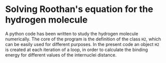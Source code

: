 # Solving Roothan's equation for the hydrogen molecule

A python code has been written to study the hydrogen molecule numerically.
The core of the program is the definition of the class `H2`, which can be
easily used for different purposes. In the present code an object `H2` is
created at each iteration of a loop, in order to calculate the binding energy for different values of the internuclei distance.
